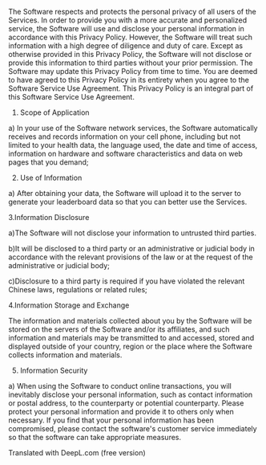 The Software respects and protects the personal privacy of all users of the Services. In order to provide you with a more accurate and personalized service, the Software will use and disclose your personal information in accordance with this Privacy Policy. However, the Software will treat such information with a high degree of diligence and duty of care. Except as otherwise provided in this Privacy Policy, the Software will not disclose or provide this information to third parties without your prior permission. The Software may update this Privacy Policy from time to time. You are deemed to have agreed to this Privacy Policy in its entirety when you agree to the Software Service Use Agreement. This Privacy Policy is an integral part of this Software Service Use Agreement.

1. Scope of Application

a) In your use of the Software network services, the Software automatically receives and records information on your cell phone, including but not limited to your health data, the language used, the date and time of access, information on hardware and software characteristics and data on web pages that you demand;

2. Use of Information

a) After obtaining your data, the Software will upload it to the server to generate your leaderboard data so that you can better use the Services.

3.Information Disclosure

a)The Software will not disclose your information to untrusted third parties.

b)It will be disclosed to a third party or an administrative or judicial body in accordance with the relevant provisions of the law or at the request of the administrative or judicial body;

c)Disclosure to a third party is required if you have violated the relevant Chinese laws, regulations or related rules;

4.Information Storage and Exchange

The information and materials collected about you by the Software will be stored on the servers of the Software and/or its affiliates, and such information and materials may be transmitted to and accessed, stored and displayed outside of your country, region or the place where the Software collects information and materials.

5. Information Security

a) When using the Software to conduct online transactions, you will inevitably disclose your personal information, such as contact information or postal address, to the counterparty or potential counterparty. Please protect your personal information and provide it to others only when necessary. If you find that your personal information has been compromised, please contact the software's customer service immediately so that the software can take appropriate measures.

Translated with DeepL.com (free version)
